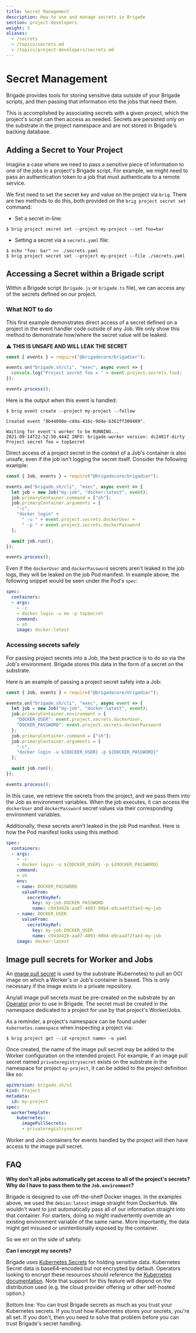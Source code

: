 ```yaml
---
title: Secret Management
description: How to use and manage secrets in Brigade
section: project-developers
weight: 3
aliases:
  - /secrets
  - /topics/secrets.md
  - /topics/project-developers/secrets.md
---
```


# Secret Management

Brigade provides tools for storing sensitive data outside of your Brigade
scripts, and then passing that information into the jobs that need them.

This is accomplished by associating secrets with a given project, which the
project's script can then access as needed. Secrets are persisted only on the
substrate in the project namespace and are not stored in Brigade's backing
database.

## Adding a Secret to Your Project

Imagine a case where we need to pass a sensitive piece of information to one of
the jobs in a project's Brigade script. For example, we might need to pass an
authentication token to a job that must authenticate to a remote service.

We first need to set the secret key and value on the project via `brig`. There
are two methods to do this, both provided on the `brig project secret set`
command:

 * Set a secret in-line:

  ```console
  $ brig project secret set --project my-project --set foo=bar
  ```

  * Setting a secret via a `secrets.yaml` file:

  ```console
  $ echo "foo: bar" >> ./secrets.yaml
  $ brig project secret set --project my-project --file ./secrets.yaml
  ```

## Accessing a Secret within a Brigade script

Within a Brigade script (`brigade.js` or `brigade.ts` file), we can access any
of the secrets defined on our project.

### What NOT to do

This first example demonstrates direct access of a secret defined on a project
in the event handler code outside of any Job. We only show this method to
demonstrate how/where the secret value will be leaked.

⚠️ **THIS IS UNSAFE AND WILL LEAK THE SECRET**

```javascript
const { events } = require("@brigadecore/brigadier");

events.on("brigade.sh/cli", "exec", async event => {
  console.log("Project secret foo = " + event.project.secrets.foo);
});

events.process();
```

Here is the output when this event is handled:

```console
$ brig event create --project my-project --follow

Created event "8b44098e-cd4a-416c-9d4e-b361ff300409".

Waiting for event's worker to be RUNNING...
2021-09-14T22:52:50.444Z INFO: brigade-worker version: dc2481f-dirty
Project secret foo = top$ecret
```

Direct access of a project secret in the context of a Job's container is also
unsafe, even if the job isn't logging the secret itself. Consider the following
example:

```javascript
const { Job, events } = require("@brigadecore/brigadier");

events.on("brigade.sh/cli", "exec", async event => {
  let job = new Job("my-job", "docker:latest", event);
  job.primaryContainer.command = ["sh"];
  job.primaryContainer.arguments = [
    "-c",
    "docker login" +
      " -u " + event.project.secrets.dockerUser +
      " -p " + event.project.secrets.dockerPassword
  ];

  await job.run();
});

events.process();
```

Even if the `dockerUser` and `dockerPassword` secrets aren't leaked in the job
logs, they will be leaked on the job Pod manifest. In example above, the
following snippet would be seen under the Pod's `spec`:

```yaml
spec:
  containers:
  - args:
    - -c
    - docker login -u me -p top$ecret
    command:
    - sh
    image: docker:latest
```

### Accessing secrets safely

For passing project secrets into a Job, the best practice is to do so via the
Job's environment. Brigade stores this data in the form of a secret on the
substrate.

Here is an example of passing a project secret safely into a Job:

```javascript
const { Job, events } = require("@brigadecore/brigadier");

events.on("brigade.sh/cli", "exec", async event => {
  let job = new Job("my-job", "docker:latest", event);
  job.primaryContainer.environment = {
    "DOCKER_USER": event.project.secrets.dockerUser,
    "DOCKER_PASSWORD": event.project.secrets.dockerPassword
  };
  job.primaryContainer.command = ["sh"];
  job.primaryContainer.arguments = [
    "-c",
    "docker login -u ${DOCKER_USER} -p ${DOCKER_PASSWORD}"
  ];

  await job.run();
});

events.process();
```

In this case, we retrieve the secrets from the project, and we pass them into
the Job as environment variables. When the job executes, it can access the
`dockerUser` and `dockerPassword` secret values via their corresponding
environment variables.

Additionally, these secrets aren't leaked in the job Pod manifest. Here is how
the Pod manifest looks using this method:

```yaml
spec:
  containers:
  - args:
    - -c
    - docker login -u ${DOCKER_USER} -p ${DOCKER_PASSWORD}
    command:
    - sh
    env:
    - name: DOCKER_PASSWORD
      valueFrom:
        secretKeyRef:
          key: my-job.DOCKER_PASSWORD
          name: c943d42b-aad7-4093-90b4-e9caa4f2fae3-my-job
    - name: DOCKER_USER
      valueFrom:
        secretKeyRef:
          key: my-job.DOCKER_USER
          name: c943d42b-aad7-4093-90b4-e9caa4f2fae3-my-job
    image: docker:latest
```

## Image pull secrets for Worker and Jobs

An [image pull secret] is used by the substrate (Kubernetes) to pull an OCI
image on which a Worker's or Job's container is based. This is only necessary
if the image exists in a private repository.

Any/all image pull secrets must be pre-created on the substrate by an
[Operator] prior to use in Brigade. The secret must be created in the namespace
dedicated to a project for use by that project's Worker/Jobs.

As a reminder, a project's namespace can be found under `kubernetes.namespace`
when inspecting a project via:

```console
$ brig project get --id <project name> -o yaml
```

Once created, the name of the image pull secret may be added to the Worker
configuration on the intended project. For example, if an image pull secret
named `privateregistrysecret` exists on the substrate in the namespace for
project `my-project`, it can be added to the project definition like so:

```yaml
apiVersion: brigade.sh/v2
kind: Project
metadata:
  id: my-project
spec:
  workerTemplate:
    kubernetes:
      imagePullSecrets:
      - privateregistrysecret
```

Worker and Job containers for events handled by the project will then have
access to the image pull secret.

[image pull secret]: https://kubernetes.io/docs/tasks/configure-pod-container/pull-image-private-registry/
[Operator]: /topics/operators

## FAQ

**Why don't all jobs automatically get access to all of the project's secrets?
Why do I have to pass them to the `Job.environment`?**

Brigade is designed to use off-the-shelf Docker images. In the examples above,
we used the `debian:latest` image straight from DockerHub. We wouldn't want to
just automatically pass all of our information straight into that container.
For starters, doing so might inadvertently override an existing environment
variable of the same name. More importantly, the data might get misused or
unintentionally exposed by the container.

So we err on the side of safety.

**Can I encrypt my secrets?**

Brigade uses [Kubernetes Secrets] for holding sensitive data. Kubernetes Secret
data is base64-encoded but not encrypted by default. Operators looking to
encrypt these resources should reference the [Kubernetes documentation]. Note
that support for this feature will depend on the distribution used (e.g. the
cloud provider offering or other self-hosted option.)

Bottom line: You can trust Brigade secrets as much as you trust your Kubernetes
secrets. If you trust how Kubernetes stores your secrets, you're all set. If
you don't, then you need to solve that problem before you can trust Brigade's
secret handling.

[Kubernetes Secrets]: https://kubernetes.io/docs/concepts/configuration/secret/
[Kubernetes documentation]: https://kubernetes.io/docs/tasks/administer-cluster/encrypt-data/
